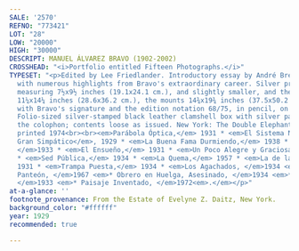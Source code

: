 ```yaml
---
SALE: '2570'
REFNO: "773421"
LOT: "28"
LOW: "20000"
HIGH: "30000"
DESCRIPT: MANUEL ÁLVAREZ BRAVO (1902-2002)
CROSSHEAD: "<i>Portfolio entitled Fifteen Photographs.</i>"
TYPESET: "<p>Edited by Lee Friedlander. Introductory essay by André Breton. Complete
  with numerous highlights from Bravo's extraordinary career. Silver prints, the images
  measuring 7½x9½ inches (19.1x24.1 cm.), and slightly smaller, and the reverse, one
  11¼x14¼ inches (28.6x36.2 cm.), the mounts 14¾x19¾ inches (37.5x50.2 cm.), each
  with Bravo's signature and the edition notation 68/75, in pencil, on mount recto.
  Folio-sized silver-stamped black leather clamshell box with silver pastedowns; with
  the colophon; contents loose as issued. New York: The Double Elephant Press, 1929-72;
  printed 1974<br><br><em>Parábola Óptica,</em> 1931 * <em>El Sistema Nervioso del
  Gran Simpático</em>, 1929 * <em>La Buena Fama Durmiendo,</em> 1938 * <em>El Eclipse,
  </em>1933 * <em>El Ensueño,</em> 1931 * <em>Un Poco Alegre y Graciosa,</em> 1942
  * <em>Sed Pública,</em> 1934 * <em>La Quema,</em> 1957 * <em>La de las Bellas Artes,</em>
  1931 * <em>Trampa Puesta,</em> 1934 * <em>Los Agachados, </em>1934 <em>* Barda de
  Panteón, </em>1967 <em>* Obrero en Huelga, Asesinado, </em>1934 <em>* Tumba Reciente,
  </em>1933 <em>* Paisaje Inventado, </em>1972<em>.</em></p>"
at-a-glance: ''
footnote_provenance: From the Estate of Evelyne Z. Daitz, New York.
background_color: "#ffffff"
year: 1929
recommended: true

---
```

